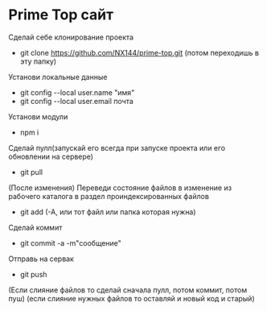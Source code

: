 # Prime Top сайт

Сделай себе клонирование проекта
- git clone https://github.com/NX144/prime-top.git (потом переходишь в эту папку)

Установи локальные данные
- git config --local user.name "имя"
- git config --local user.email почта

Установи модули
- npm i

Сделай пулл(запускай его всегда при запуске проекта или его обновлении на сервере)
- git pull

(После изменения)
Переведи состояние файлов в изменение из рабочего каталога в раздел проиндексированных файлов
- git add (-A, или тот файл или папка которая нужна)

Сделай коммит
- git commit -a -m"сообщение"

Отправь на сервак
- git push

(Если слияние файлов то сделай сначала пулл, потом коммит, потом пуш)
(если слияние нужных файлов то оставляй и новый код и старый)
